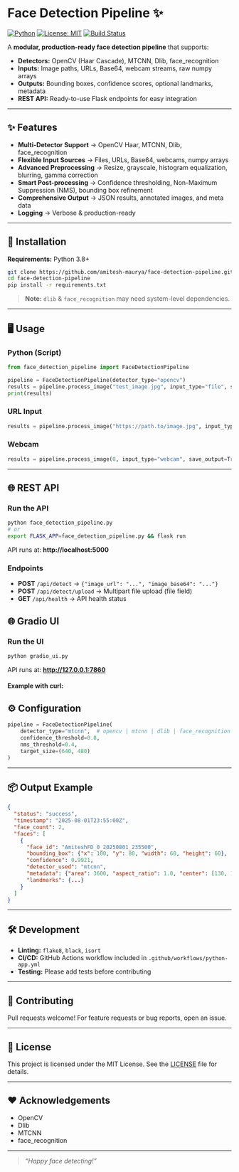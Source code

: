 # Face Detection Pipeline ✨
[![Python](https://img.shields.io/badge/python-3.8%2B-blue)](https://www.python.org/)
[![License: MIT](https://img.shields.io/badge/License-MIT-yellow.svg)](LICENSE)
[![Build Status](https://img.shields.io/github/actions/workflow/status/amitesh-maurya/face-detection-pipeline/python-app.yml?branch=main)](https://github.com/amitesh-maurya/face-detection-pipeline/actions)

A **modular, production-ready face detection pipeline** that supports:
- **Detectors:** OpenCV (Haar Cascade), MTCNN, Dlib, face_recognition  
- **Inputs:** Image paths, URLs, Base64, webcam streams, raw numpy arrays  
- **Outputs:** Bounding boxes, confidence scores, optional landmarks, metadata  
- **REST API:** Ready-to-use Flask endpoints for easy integration  

---

## ✨ Features
- **Multi-Detector Support** → OpenCV Haar, MTCNN, Dlib, face_recognition  
- **Flexible Input Sources** → Files, URLs, Base64, webcams, numpy arrays  
- **Advanced Preprocessing** → Resize, grayscale, histogram equalization, blurring, gamma correction  
- **Smart Post-processing** → Confidence thresholding, Non-Maximum Suppression (NMS), bounding box refinement  
- **Comprehensive Output** → JSON results, annotated images, and meta data  
- **Logging** → Verbose & production-ready  

---

## 🚀 Installation
**Requirements:** Python 3.8+  

```bash
git clone https://github.com/amitesh-maurya/face-detection-pipeline.git
cd face-detection-pipeline
pip install -r requirements.txt
```

> **Note:** `dlib` & `face_recognition` may need system-level dependencies.

---

## 🖥 Usage

### Python (Script)
```python
from face_detection_pipeline import FaceDetectionPipeline

pipeline = FaceDetectionPipeline(detector_type="opencv")
results = pipeline.process_image("test_image.jpg", input_type="file", save_output=True)
print(results)
```

### URL Input
```python
results = pipeline.process_image("https://path.to/image.jpg", input_type="url")
```

### Webcam
```python
results = pipeline.process_image(0, input_type="webcam", save_output=True)
```

---

## 🌐 REST API

### Run the API
```bash
python face_detection_pipeline.py
# or
export FLASK_APP=face_detection_pipeline.py && flask run
```

API runs at: **http://localhost:5000**

### Endpoints
- **POST** `/api/detect` → `{"image_url": "...", "image_base64": "..."}`  
- **POST** `/api/detect/upload` → Multipart file upload (file field)  
- **GET** `/api/health` → API health status  

## 🌐 Gradio UI

### Run the UI
```bash
python gradio_ui.py

```

API runs at: **http://127.0.0.1:7860**
#### Example with curl:


## ⚙️ Configuration
```python
pipeline = FaceDetectionPipeline(
    detector_type="mtcnn",  # opencv | mtcnn | dlib | face_recognition
    confidence_threshold=0.8,
    nms_threshold=0.4,
    target_size=(640, 480)
)
```

---

## 📦 Output Example
```json
{
  "status": "success",
  "timestamp": "2025-08-01T23:55:00Z",
  "face_count": 2,
  "faces": [
    {
      "face_id": "AmiteshFD_0_20250801_235500",
      "bounding_box": {"x": 100, "y": 80, "width": 60, "height": 60},
      "confidence": 0.9921,
      "detector_used": "mtcnn",
      "metadata": {"area": 3600, "aspect_ratio": 1.0, "center": [130, 110]},
      "landmarks": {...}
    }
  ]
}
```

---

## 🛠 Development
- **Linting:** `flake8`, `black`, `isort`  
- **CI/CD:** GitHub Actions workflow included in `.github/workflows/python-app.yml`  
- **Testing:** Please add tests before contributing  

---

## 🤝 Contributing
Pull requests welcome! For feature requests or bug reports, open an issue.

---

## 📄 License
This project is licensed under the MIT License. See the [LICENSE](LICENSE) file for details.

---

## ❤️ Acknowledgements
- OpenCV  
- Dlib  
- MTCNN  
- face_recognition  

---

> _“Happy face detecting!”_
